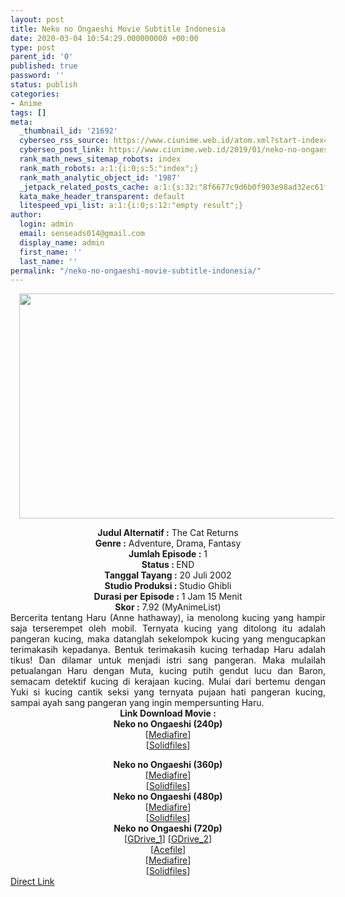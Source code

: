 ```yaml
---
layout: post
title: Neko no Ongaeshi Movie Subtitle Indonesia
date: 2020-03-04 10:54:29.000000000 +00:00
type: post
parent_id: '0'
published: true
password: ''
status: publish
categories:
- Anime
tags: []
meta:
  _thumbnail_id: '21692'
  cyberseo_rss_source: https://www.ciunime.web.id/atom.xml?start-index=1051&max-results=150
  cyberseo_post_link: https://www.ciunime.web.id/2019/01/neko-no-ongaeshi-movie-subtitle.html
  rank_math_news_sitemap_robots: index
  rank_math_robots: a:1:{i:0;s:5:"index";}
  rank_math_analytic_object_id: '1987'
  _jetpack_related_posts_cache: a:1:{s:32:"8f6677c9d6b0f903e98ad32ec61f8deb";a:2:{s:7:"expires";i:1663434172;s:7:"payload";a:0:{}}}
  kata_make_header_transparent: default
  litespeed_vpi_list: a:1:{i:0;s:12:"empty result";}
author:
  login: admin
  email: senseads014@gmail.com
  display_name: admin
  first_name: ''
  last_name: ''
permalink: "/neko-no-ongaeshi-movie-subtitle-indonesia/"
---
```

<div class="separator" style="clear: both; text-align: center;"><a href="https://1.bp.blogspot.com/-IJtHwu0vPNM/XE3Usk8ijOI/AAAAAAAAIuE/9aq2Q03sQKwYy0AkWwe13we14sAD7KRlQCLcBGAs/s1600/Neko%2Bno%2BOngaeshi.jpg" imageanchor="1" style="margin-left: 1em; margin-right: 1em;"><img border="0" data-original-height="720" data-original-width="1280" height="360" src="{{ site.baseurl }}/assets/2020/03/Neko%2Bno%2BOngaeshi.jpg" width="640" /></a></div>
<p>
<div style="text-align: center;"><b>Judul</b><b><b> Alternatif</b> :</b> The Cat Returns</div>
<div style="text-align: center;"><b><b>Genre :</b></b> Adventure, Drama, Fantasy</div>
<div style="text-align: center;"><b>Jumlah Episode :</b> 1<br /><b>Status :&nbsp;</b>END<br /><b>Tanggal Tayang :</b> 20 Juli 2002<br /><b>Studio Produksi : </b>Studio Ghibli<br /><b>Durasi per Episode :</b> 1 Jam 15 Menit</div>
<div style="text-align: center;"><b>Skor :</b> 7.92 (MyAnimeList)</div>
<div style="text-align: center;"></div>
<div style="text-align: justify;">Bercerita tentang Haru (Anne hathaway), ia menolong kucing yang hampir saja terserempet oleh mobil. Ternyata kucing yang ditolong itu adalah pangeran kucing, maka datanglah sekelompok kucing yang mengucapkan terimakasih kepadanya. Bentuk terimakasih kucing terhadap Haru adalah tikus! Dan dilamar untuk menjadi istri sang pangeran. Maka mulailah petualangan Haru dengan Muta, kucing putih gendut lucu dan Baron, semacam detektif kucing di kerajaan kucing. Mulai dari bertemu dengan Yuki si kucing cantik seksi yang ternyata pujaan hati pangeran kucing, sampai ayah sang pangeran yang ingin mempersunting Haru.</div>
<div style="text-align: justify;"></div>
<div style="text-align: justify;"></div>
<div style="text-align: center;"><b>Link Download Movie :</b></div>
<div style="text-align: center;">
<div style="text-align: center;"><b>Neko no Ongaeshi (240p)</b></div>
<div style="text-align: center;">[<a href="http://www.mediafire.com/file/t16bmxwad1w8i4d/%255BOpruto%255D_Neko_no_Ongaeshi_240p.mp4/file" target="_blank" rel="noopener">Mediafire</a>]<br />[<a href="http://www.solidfiles.com/v/dkdkjpzgpVjaj" target="_blank" rel="noopener">Solidfiles</a>]</p>
</div>
</div>
<div style="text-align: center;"><b>Neko no Ongaeshi (360p)</b></div>
<div style="text-align: center;">[<a href="http://www.mediafire.com/file/h525xk2awlms0oz/%255BOpruto%255D_Neko_no_Ongaeshi_360p.mp4/file" target="_blank" rel="noopener">Mediafire</a>]<br />[<a href="http://www.solidfiles.com/v/7ama667kjQamy" target="_blank" rel="noopener">Solidfiles</a>]</div>
<div style="text-align: center;"></div>
<div style="text-align: center;"><b>Neko no Ongaeshi (480p)</b><br />[<a href="http://www.mediafire.com/file/petpqz3s9agbo97/%255BOpruto%255D_Neko_no_Ongaeshi_480p.mp4/file" target="_blank" rel="noopener">Mediafire</a>]<br />[<a href="http://www.solidfiles.com/v/2AqAQ7zBL4yVx" target="_blank" rel="noopener">Solidfiles</a>]</div>
<div style="text-align: center;"><b>Neko no Ongaeshi (720p)</b><br />[<a href="https://drive.google.com/uc?export=download&amp;id=1Zr0sgLHKZB5tLrfuZggYVcdoWmdtmLLU" target="_blank" rel="noopener">GDrive_1</a>] [<a href="https://drive.google.com/uc?id=1LvGxSTSyFCc_D5kuI9RTHlP-J6oI7HLJ" target="_blank" rel="noopener">GDrive_2</a>]<br />[<a href="https://acefile.co/f/9716057/shirainime-nko-n-ongh-bd-rar" target="_blank" rel="noopener">Acefile</a>]<br />[<a href="http://www.mediafire.com/file/3ng9amwe7rz8pgm/%255BOpruto%255D_Neko_no_Ongaeshi_720p.mp4/file" target="_blank" rel="noopener">Mediafire</a>]<br />[<a href="http://www.solidfiles.com/v/p8q8y3dBQQK4e" target="_blank" rel="noopener">Solidfiles</a>]</div>
<link rel="stylesheet" href="https://cdnjs.cloudflare.com/ajax/libs/font-awesome/4.7.0/css/font-awesome.min.css" />
<div class="divbtn"> <a href="https://handymansurrender.com/fihup8buzv?key=94550f7ce39444073321dde3b8782f97" class="btn"><i class="fa fa-download"></i> Direct Link</a> </div>
